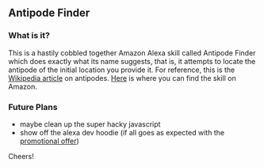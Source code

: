 ## Antipode Finder
### What is it?
This is a hastily cobbled together Amazon Alexa skill called Antipode Finder which does exactly what its name suggests, that is, it attempts to locate the antipode of the initial location you provide it. For reference, this is the [Wikipedia article](https://en.wikipedia.org/wiki/Antipodes) on antipodes. [Here](https://www.amazon.com/dp/B01MYB16FE/ref=sr_1_1?s=digital-skills&ie=UTF8&qid=1485747970&sr=1-1&keywords=Antipode+finder) is where you can find the skill on Amazon. 

### Future Plans
* maybe clean up the super hacky javascript
* show off the alexa dev hoodie (if all goes as expected with the [promotional offer](https://developer.amazon.com/alexa-skills-kit/alexa-developer-skill-promotion))

Cheers!

